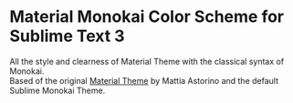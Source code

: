 # Material Monokai Color Scheme for Sublime Text 3
All the style and clearness of Material Theme with the classical syntax of Monokai. <br>
Based of the original [Material Theme](https://github.com/equinusocio/material-theme) by Mattia Astorino and the default Sublime Monokai Theme.